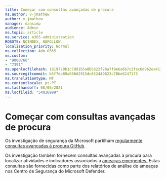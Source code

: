 ```yaml
---
title: Começar com consultas avançadas de procura
ms.author: v-jmathew
author: v-jmathew
manager: dansimp
audience: Admin
ms.topic: article
ms.service: o365-administration
ROBOTS: NOINDEX, NOFOLLOW
localization_priority: Normal
ms.collection: Adm_O365
ms.custom:
- "9000760"
- "7391"
ms.openlocfilehash: 1819720b1c7dd1b5a0b5822f2ba7f9e6a6b7c2fec6d962ea411b8a3a350cc758
ms.sourcegitcommit: b5f7da89a650d2915dc652449623c78be6247175
ms.translationtype: MT
ms.contentlocale: pt-PT
ms.lasthandoff: 08/05/2021
ms.locfileid: "54016999"
---
```

# <a name="get-started-with-advanced-hunting-queries"></a>Começar com consultas avançadas de procura

Os investigação de segurança da Microsoft partilham [regularmente consultas avançadas à procura GitHub](https://go.microsoft.com/fwlink/?linkid=2144624).

Os investigação também fornecem consultas avançadas à procura para localizar atividades e indicadores associados a [ameaças emergentes.](https://go.microsoft.com/fwlink/?linkid=2145808) Estas consultas são fornecidas como parte dos relatórios de análise de ameaças nos Centro de Segurança do Microsoft Defender.
